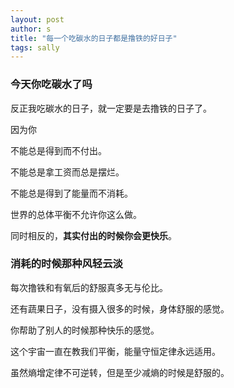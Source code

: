 ```yaml
---
layout: post
author: s
title: "每一个吃碳水的日子都是撸铁的好日子"
tags: sally
---
```


### 今天你吃碳水了吗

反正我吃碳水的日子，就一定要是去撸铁的日子了。

因为你

不能总是得到而不付出。

不能总是拿工资而总是摆烂。

不能总是得到了能量而不消耗。

世界的总体平衡不允许你这么做。

同时相反的，**其实付出的时候你会更快乐**。

### 消耗的时候那种风轻云淡

每次撸铁和有氧后的舒服真多无与伦比。

还有蔬果日子，没有摄入很多的时候，身体舒服的感觉。

你帮助了别人的时候那种快乐的感觉。

这个宇宙一直在教我们平衡，能量守恒定律永远适用。

虽然熵增定律不可逆转，但是至少减熵的时候是舒服的。
